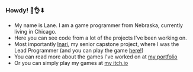 ### Howdy! 🤠👌⬇
- My name is Lane. I am a game programmer from Nebraska, currently living in Chicago.
- Here you can see code from a lot of the projects I've been working on. 
- Most importantly [Inari](https://github.com/karenspriggs/Inari), my senior capstone project, where I was the Lead Programmer (and you can play the game [here!](https://bentocat.itch.io/inari))
- You can read more about the games I've worked on at [my portfolio](https://lanedhoward.us/)
- Or you can simply play my games at [my itch.io](squigglez.itch.io)

